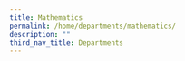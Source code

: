 ```yaml
---
title: Mathematics
permalink: /home/departments/mathematics/
description: ""
third_nav_title: Departments
---
```

